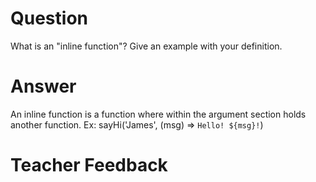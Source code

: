 # Question
What is an "inline function"? Give an example with your definition.

# Answer

An inline function is a function where within the argument section holds another function. 
Ex: sayHi('James', (msg) => `Hello! ${msg}!`)

# Teacher Feedback